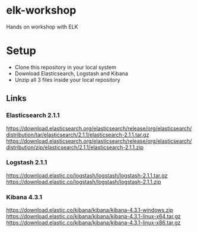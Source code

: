 # elk-workshop
Hands on workshop with ELK

# Setup
- Clone this repository in your local system
- Download Elasticsearch, Logstash and Kibana 
- Unzip all 3 files inside your local repository

## Links

### Elasticsearch 2.1.1

https://download.elasticsearch.org/elasticsearch/release/org/elasticsearch/distribution/tar/elasticsearch/2.1.1/elasticsearch-2.1.1.tar.gz
https://download.elasticsearch.org/elasticsearch/release/org/elasticsearch/distribution/zip/elasticsearch/2.1.1/elasticsearch-2.1.1.zip

### Logstash 2.1.1

https://download.elastic.co/logstash/logstash/logstash-2.1.1.tar.gz
https://download.elastic.co/logstash/logstash/logstash-2.1.1.zip

### Kibana 4.3.1

https://download.elastic.co/kibana/kibana/kibana-4.3.1-windows.zip
https://download.elastic.co/kibana/kibana/kibana-4.3.1-linux-x64.tar.gz
https://download.elastic.co/kibana/kibana/kibana-4.3.1-linux-x86.tar.gz


